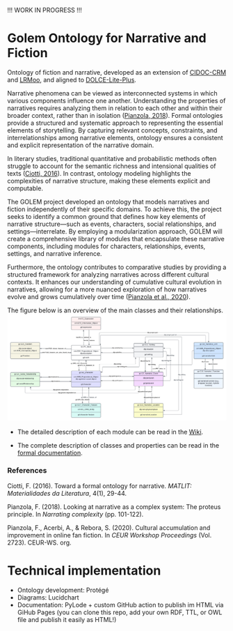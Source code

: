 !!! WORK IN PROGRESS !!!

# Golem Ontology for Narrative and Fiction

Ontology of fiction and narrative, developed as an extension of [CIDOC-CRM](https://cidoc-crm.org/versions-of-the-cidoc-crm) and [LRMoo](https://cidoc-crm.org/frbroo/fm_releases), and aligned to [DOLCE-Lite-Plus](https://www.w3.org/2001/sw/BestPractices/WNET/DLP3941_daml.html).

Narrative phenomena can be viewed as interconnected systems in which various components influence one another. Understanding the properties of narratives requires analyzing them in relation to each other and within their broader context, rather than in isolation ([Pianzola, 2018](https://golemlab.eu/publications/complexity/)). Formal ontologies provide a structured and systematic approach to representing the essential elements of storytelling. By capturing relevant concepts, constraints, and interrelationships among narrative elements, ontology ensures a consistent and explicit representation of the narrative domain.

In literary studies, traditional quantitative and probabilistic methods often struggle to account for the semantic richness and intensional qualities of texts ([Ciotti, 2016](https://impactum-journals.uc.pt/matlit/article/download/2182-8830_4-1_2/1932?inline=1)). In contrast, ontology modeling highlights the complexities of narrative structure, making these elements explicit and computable.

The GOLEM project developed an ontology that models narratives and fiction independently of their specific domains. To achieve this, the project seeks to identify a common ground that defines how key elements of narrative structure—such as events, characters, social relationships, and settings—interrelate. By employing a modularization approach, GOLEM will create a comprehensive library of modules that encapsulate these narrative components, including modules for characters, relationships, events, settings, and narrative inference.

Furthermore, the ontology contributes to comparative studies by providing a structured framework for analyzing narratives across different cultural contexts. It enhances our understanding of cumulative cultural evolution in narratives, allowing for a more nuanced exploration of how narratives evolve and grows cumulatively over time ([Pianzola et al., 2020](https://ceur-ws.org/Vol-2723/short8.pdf)).

The figure below is an overview of the main classes and their relationships.
![GOLEM Core](GOLEM_core.png)

- The detailed description of each module can be read in the [Wiki](https://github.com/GOLEM-lab/golem-ontology/wiki).

- The complete description of classes and properties can be read in the [formal documentation](https://ontology.golemlab.eu/).

### References

Ciotti, F. (2016). Toward a formal ontology for narrative. *MATLIT: Materialidades da Literatura*, 4(1), 29-44.

Pianzola, F. (2018). Looking at narrative as a complex system: The proteus principle. In *Narrating complexity* (pp. 101-122).

Pianzola, F., Acerbi, A., & Rebora, S. (2020). Cultural accumulation and improvement in online fan fiction. In *CEUR Workshop Proceedings* (Vol. 2723). CEUR-WS. org.

# Technical implementation

- Ontology development: Protégé 
- Diagrams: Lucidchart
- Documentation: PyLode + custom GitHub action to publish im HTML via GiHub Pages (you can clone this repo, add your own RDF, TTL, or OWL file and publish it easily as HTML!)

